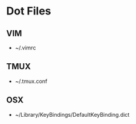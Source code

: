 Dot Files
=========

VIM
---
* ~/.vimrc

TMUX
----
* ~/.tmux.conf

OSX
---
* ~/Library/KeyBindings/DefaultKeyBinding.dict
